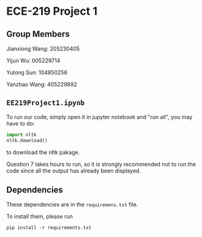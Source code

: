 # ECE-219 Project 1

## Group Members

Jianxiong Wang: 205230405 

Yijun Wu: 005229714 

Yutong Sun: 104850256 

Yanzhao Wang: 405229892



## `EE219Project1.ipynb`
To run our code, simply open it in jupyter notebook and "run all", you may have to do:

```python
import nltk
nltk.download()
```

to download the nltk pakage.

Question 7 takes hours to run, so it is strongly recommended not to run the code since all the output has already been displayed.

## Dependencies
These dependencies are in the `requiremens.txt` file.

To install them, please run

`pip install -r requirements.txt`
